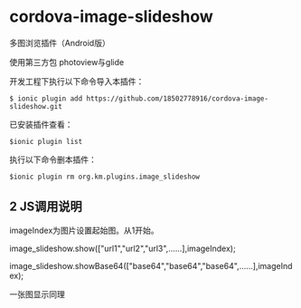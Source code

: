 # cordova-image-slideshow
多图浏览插件（Android版）

使用第三方包 photoview与glide

开发工程下执行以下命令导入本插件：

	$ ionic plugin add https://github.com/18502778916/cordova-image-slideshow.git

已安装插件查看：

	$ionic plugin list

执行以下命令删本插件：

	$ionic plugin rm org.km.plugins.image_slideshow

## 2 JS调用说明

imageIndex为图片设置起始图。从1开始。

image_slideshow.show(["url1","url2","url3",......],imageIndex);

image_slideshow.showBase64(["base64","base64","base64",......],imageIndex);

一张图显示同理
